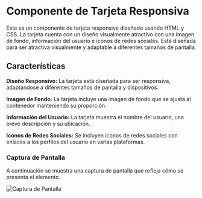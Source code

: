 # Componente de Tarjeta Responsiva

Este es un componente de tarjeta responsive diseñado usando HTML y CSS. La tarjeta cuenta con un diseño visualmente atractivo con una imagen de fondo, información del usuario e iconos de redes sociales. Está diseñada para ser atractiva visualmente y adaptable a diferentes tamaños de pantalla.

## Características

**Diseño Responsivo:** La tarjeta está diseñada para ser responsiva, adaptándose a diferentes tamaños de pantalla y dispositivos.

**Imagen de Fondo:** La tarjeta incluye una imagen de fondo que se ajusta al contenedor manteniendo su proporción.

**Información del Usuario:** La tarjeta muestra el nombre del usuario, una breve descripción y su ubicación.

**Iconos de Redes Sociales:** Se incluyen iconos de redes sociales con enlaces a los perfiles del usuario en varias plataformas.

### Captura de Pantalla
A continuación se muestra una captura de pantalla que refleja cómo se presenta el elemento.

![Captura de Pantalla](componentes/Captura%desde%2023-08-13%19-40-08.png)

